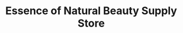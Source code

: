 ---
title: "Essence of Natural Beauty Supply Store"
url: /ames/essence-of-natural-beauty-supply-store/
shop: beauty
---